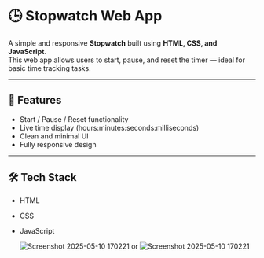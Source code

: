 # 🕒 Stopwatch Web App

A simple and responsive **Stopwatch** built using **HTML, CSS, and JavaScript**.  
This web app allows users to start, pause, and reset the timer — ideal for basic time tracking tasks.

---

## 🚀 Features
- Start / Pause / Reset functionality  
- Live time display (hours:minutes:seconds:milliseconds)  
- Clean and minimal UI  
- Fully responsive design  

---

## 🛠️ Tech Stack
- HTML  
- CSS  
- JavaScript

  ![Screenshot 2025-05-10 170221](https://github.com/user-attachments/assets/b2f9adf3-1d7e-46ff-97df-a70326542ae1)
  or
![Screenshot 2025-05-10 170221](https://github.com/user-attachments/assets/27111ecf-3b95-4049-9490-d67f457841ac)
